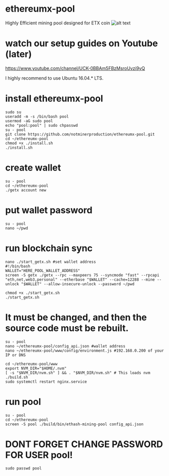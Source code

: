 # ethereumx-pool
Highly Efficient mining pool designed for ETX coin
![alt text](https://raw.githubusercontent.com/techievee/ethash-mining-pool/master/images/FrontEnd.png)

# watch our setup guides on Youtube (later)
https://www.youtube.com/channel/UCK-0BBAm5FBzMsroUvzi9yQ

I highly recommend to use Ubuntu 16.04.* LTS.

# install ethereumx-pool
    sudo su
    useradd -m -s /bin/bash pool
    usermod -aG sudo pool
    echo "pool:pool" | sudo chpasswd
    su - pool
    git clone https://github.com/notminerproduction/ethereumx-pool.git
    cd ~/ethereumx-pool
    chmod +x ./install.sh
    ./install.sh

# create wallet
    su - pool
    cd ~/ethereumx-pool
    ./getx account new

# put wallet password
    su - pool
    nano ~/pwd

# run blockchain sync
    nano ./start_getx.sh #set wallet address
    #!/bin/bash
    WALLET="HERE_POOL_WALLET_ADDRESS"
    screen -S getx ./getx --rpc --maxpeers 75 --syncmode "fast" --rpcapi "eth,net,web3,personal" --etherbase "$WALLET" --cache=12288 --mine --unlock "$WALLET" --allow-insecure-unlock --password ~/pwd
    
    chmod +x ./start_getx.sh
    ./start_getx.sh

# It must be changed, and then the source code must be rebuilt.
    su - pool
    nano ~/ethereumx-pool/config_api.json #wallet address
    nano ~/ethereumx-pool/www/config/environment.js #192.168.0.200 of your IP or DNS
    
    cd ~/ethereumx-pool/www
    export NVM_DIR="$HOME/.nvm"
    [ -s "$NVM_DIR/nvm.sh" ] && . "$NVM_DIR/nvm.sh" # This loads nvm
    ./build.sh
    sudo systemctl restart nginx.service

# run pool
    su - pool
    cd ~/ethereumx-pool
    screen -S pool ./build/bin/ethash-mining-pool config_api.json

# DONT FORGET CHANGE PASSWORD FOR USER pool!
    sudo passwd pool
